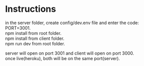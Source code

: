 # Instructions
in the server folder, create config/dev.env file and enter the code: PORT=3001.  
npm install from root folder.  
npm install from client folder.  
npm run dev from root folder.  
  
server will open on port 3001 and client will open on port 3000.  
once live(heroku), both will be on the same port(server).  
